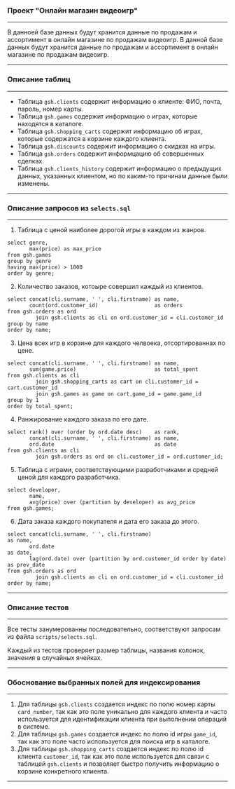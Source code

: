 ### Проект "Онлайн магазин видеоигр"

---
В данноей базе данных будут хранится данные по продажам и ассортимент в онлайн магазине по продажам видеоигр.
В данной базе данных будут хранится данные по продажам и ассортимент в онлайн магазине по продажам видеоигр.

---

### Описание таблиц

---

- Таблица `gsh.clients` содержит информацию о клиенте: ФИО, почта, пароль, номер карты.
- Таблица `gsh.games` содержит информацию о играх, которые находятся в каталоге.
- Таблица `gsh.shopping_carts` содержит информацию об играх, которые содержатся в корзине каждого клиента.
- Таблица `gsh.discounts` содержит информацию о скидках на игры.
- Таблица `gsh.orders` содержит информцацию об совершенных сделках.
- Таблица `gsh.clients_history` содержит информацию о предыдущих данных, указанных клиентом, но по каким-то причинам
  данные были изменены.

---

### Описание запросов из `selects.sql`

---

1. Таблица с ценой наиболее дорогой игры в каждом из жанров.

```postgresql
select genre,
       max(price) as max_price
from gsh.games
group by genre
having max(price) > 1000
order by genre;
```

2. Количество заказов, котоыре совершил каждый из клиентов.

```postgresql
select concat(cli.surname, ' ', cli.firstname) as name,
       count(ord.customer_id)                  as orders
from gsh.orders as ord
         join gsh.clients as cli on ord.customer_id = cli.customer_id
group by name
order by name;
```

3. Цена всех игр в корзине для каждого челвоека, отсортированнах по цене.

```postgresql
select concat(cli.surname, ' ', cli.firstname) as name,
       sum(game.price)                         as total_spent
from gsh.clients as cli
         join gsh.shopping_carts as cart on cli.customer_id = cart.customer_id
         join gsh.games as game on cart.game_id = game.game_id
group by 1
order by total_spent;
```

4. Ранжирование каждого заказа по его дате.

```postgresql
select rank() over (order by ord.date desc)    as rank,
       concat(cli.surname, ' ', cli.firstname) as name,
       ord.date                                as date
from gsh.clients as cli
         join gsh.orders as ord on cli.customer_id = ord.customer_id;
```

5. Таблица с играми, соответствующими разработчиками и средней ценой для каждого разработчика.

```postgresql
select developer,
       name,
       avg(price) over (partition by developer) as avg_price
from gsh.games;
```

6. Дата заказа каждого покупателя и дата его заказа до этого.

```postgresql
select concat(cli.surname, ' ', cli.firstname)                         as name,
       ord.date                                                        as date,
       lag(ord.date) over (partition by ord.customer_id order by date) as prev_date
from gsh.orders as ord
         join gsh.clients as cli on ord.customer_id = cli.customer_id
order by name;
```

---

### Описание тестов

---

Все тесты занумерованны последовательно, соответствуют запросам из файла `scripts/selects.sql`.

Каждый из тестов проверяет размер таблицы, названия колонок, значения в случайных ячейках.

---

### Обоснование выбранных полей для индексирования

---

1. Для таблицы `gsh.clients` создается индекс по полю номер карты `card_number`, так как это поле уникально для каждого
   клиента и часто используется для идентификации клиента при выполнении операций в системе.
2. Для таблицы `gsh.games` создается индекс по полю id игры `game_id`, так как это поле часто используется для поиска
   игр в каталоге.
3. Для таблицы `gsh.shopping_carts` создается индекс по полю id клиента `customer_id`, так как это поле используется для
   связи с таблицей `gsh.clients` и позволяет быстро получить информацию о корзине конкретного клиента.

---

